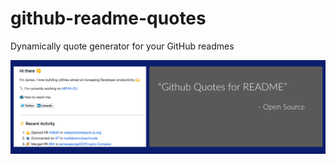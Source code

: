 # github-readme-quotes
Dynamically quote generator for your GitHub readmes

![banner](./assets/README.png)